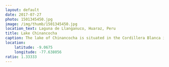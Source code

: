 ```yaml
---
layout: default
date: 2017-07-27
photo: 1501345450.jpg
image: /img/thumb/1501345450.jpg
location_text: Laguna de Llanganuco, Huaraz, Peru
title: Lake Chinancocha
caption: The lake of Chinancocha is situated in the Cordillera Blanca in the Andes of Peru. We arrived there after more than 2 hours of bus on our way to hike to the Lake 69.
location:
    latitude: -9.0675
    longitude: -77.638056
ratio: 1.33333
---
```

